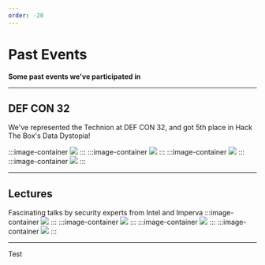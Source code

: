 ```yaml
---
order: -20
---
```


<style>
.image-container {
    width: 45%;
    aspect-ratio: 100/50;
    border-radius: 25px;
    display: inline-flex;
    justify-content: center;
    align-items: center;
    margin: 0;
}

.image-container2 {
    width: 30%;
}

.image-container figure {
    margin: 0 !important;
}

@media (max-width: 600px) {
    .sponsor-1, .sponsor-2 {
        width: 80%;
        aspect-ratio: 100/40;
        border-radius: 15px;
        padding: 0 10%;
    }
}

</style>


# Past Events

**Some past events we've participated in**

---
**DEF CON 32**
---
We've represented the Technion at DEF CON 32, and got 5th place in Hack The Box's Data Dystopia!

:::image-container
![]("\files\past-events\defcon-group.jpg")
:::
:::image-container
![]("\files\past-events\defcon-htb.jpg")
:::
:::image-container
![]("\files\past-events\defcon-old-comps.jpg")
:::
:::image-container
![]("\files\past-events\defcon-solving.jpg")
:::

---
**Lectures**
---
Fascinating talks by security experts from Intel and Imperva
:::image-container
![]("\files\past-events\imperva-lecture-1.jpg")
:::
:::image-container
![]("\files\past-events\imperva-lecture-2.jpg")
:::
:::image-container
![]("\files\past-events\intel-audiance.jpg")
:::
:::image-container
![]("\files\past-events\intel-lecture.jpg")
:::

---


Test
